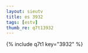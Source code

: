 ```yaml
--- 
layout: sieutv
title: es 3932
tags: [estv]
thumb_re: q7t13932
---
```

{% include q7t1 key="3932" %} 

